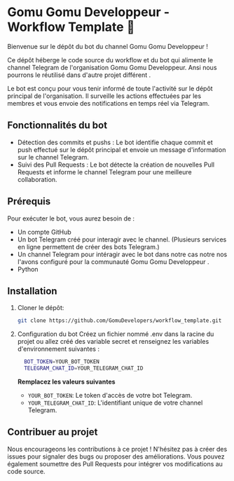# Gomu Gomu Developpeur - Workflow Template 🚀

Bienvenue sur le dépôt du bot du channel Gomu Gomu Developpeur !

Ce dépôt héberge le code source du workflow et du  bot qui alimente le channel Telegram de l'organisation Gomu Gomu Developpeur. Ansi nous pourrons le réutilisé dans d'autre projet différent .

Le bot est conçu pour vous tenir informé de toute l'activité sur le dépôt principal de l'organisation. Il surveille les actions effectuées par les membres et vous envoie des notifications en temps réel via Telegram.

## Fonctionnalités du bot

- Détection des commits et pushs : Le bot identifie chaque commit et push effectué sur le dépôt principal et envoie un message d'information sur le channel Telegram.
- Suivi des Pull Requests : Le bot détecte la création de nouvelles Pull Requests et informe le channel Telegram pour une meilleure collaboration.

## Prérequis

Pour exécuter le bot, vous aurez besoin de :

- Un compte GitHub
- Un bot Telegram créé pour interagir avec le channel. (Plusieurs services en ligne permettent de créer des bots Telegram.)
- Un channel Telegram pour intéragir avec le bot dans notre cas notre nos l'avons configuré  pour la communauté Gomu Gomu Developpeur .
- Python

## Installation

1. Cloner le dépôt:
   ```bash
   git clone https://github.com/GomuDevelopers/workflow_template.git
   ```
2. Configuration du bot
    Créez un fichier nommé .env dans la racine du projet ou allez créé des variable secret et renseignez les variables d'environnement suivantes :
   ```bash
     BOT_TOKEN=YOUR_BOT_TOKEN
     TELEGRAM_CHAT_ID=YOUR_TELEGRAM_CHAT_ID
   ```
   
    **Remplacez les valeurs suivantes**
    - `YOUR_BOT_TOKEN`: Le token d'accès de votre bot Telegram.
    - `YOUR_TELEGRAM_CHAT_ID`: L'identifiant unique de votre channel Telegram.
      
## Contribuer au projet
  Nous encourageons les contributions à ce projet ! N'hésitez pas à créer des issues pour signaler des bugs ou proposer des améliorations.  Vous pouvez également 
  soumettre des Pull Requests pour intégrer vos modifications au code source.
  
